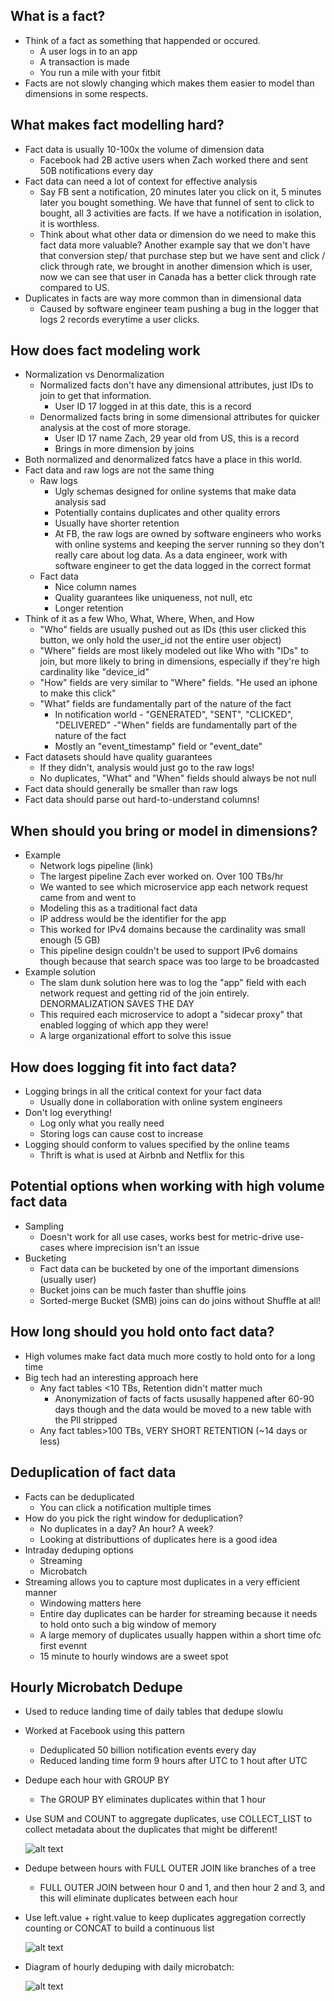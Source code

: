 ## What is a fact?

- Think of a fact as something that happended or occured.
    - A user logs in to an app
    - A transaction is made
    - You run a mile with your fitbit
- Facts are not slowly changing which makes them easier to model than dimensions in some respects.

## What makes fact modelling hard?

- Fact data is usually 10-100x the volume of dimension data
    - Facebook had 2B active users when Zach worked there and sent 50B notifications every day
- Fact data can need a lot of context for effective analysis
    - Say FB sent a notification, 20 minutes later you click on it, 5 minutes later you bought something. We have that funnel of sent to click to bought, all 3 activities are facts. If we have a notification in isolation, it is worthless.
    - Think about what other data or dimension do we need to make this fact data more valuable? Another example say that we don't have that conversion step/ that purchase step but we have sent and click / click through rate, we brought in another dimension which is user, now we can see that user in Canada has a better click through rate compared to US.
- Duplicates in facts are way more common than in dimensional data
    - Caused by software engineer team pushing a bug in the logger that logs 2 records everytime a user clicks.

## How does fact modeling work

- Normalization vs Denormalization
    - Normalized facts don't have any dimensional attributes, just IDs to join to get that information.
        - User ID 17 logged in at this date, this is a record
    - Denormalized facts bring in some dimensional attributes for quicker analysis at the cost of more storage.
        - User ID 17 name Zach, 29 year old from US, this is a record
        - Brings in more dimension by joins
- Both normalized and denormalized fatcs have a place in this world.
- Fact data and raw logs are not the same thing
    - Raw logs
        - Ugly schemas designed for online systems that make data analysis sad
        - Potentially contains duplicates and other quality errors
        - Usually have shorter retention
        - At FB, the raw logs are owned by software engineers who works with online systems and keeping the server running so they don't really care about log data. As a data engineer, work with software engineer to get the data logged in the correct format
    - Fact data
        - Nice column names
        - Quality guarantees like uniqueness, not null, etc
        - Longer retention
- Think of it as a few Who, What, Where, When, and How
    - "Who" fields are usually pushed out as IDs (this user clicked this button, we only hold the user_id not the entire user object)
    - "Where" fields are most likely modeled out like Who with "IDs" to join, but more likely to bring in dimensions, especially if they're high cardinality like "device_id"
    - "How" fields are very similar to "Where" fields. "He used an iphone to make this click"
    - "What" fields are fundamentally part of the nature of the fact
        - In notification world - "GENERATED", "SENT", "CLICKED", "DELIVERED"
    -"When" fields are fundamentally part of the nature of the fact
        - Mostly an "event_timestamp" field or "event_date"
- Fact datasets should have quality guarantees
    - If they didn't, analysis would just go to the raw logs!
    - No duplicates, "What" and "When" fields should always be not null
- Fact data should generally be smaller than raw logs
- Fact data should parse out hard-to-understand columns!

## When should you bring or model in dimensions?

- Example
    - Network logs pipeline (link)
    - The largest pipeline Zach ever worked on. Over 100 TBs/hr
    - We wanted to see which microservice app each network request came from and went to
    - Modeling this as a traditional fact data
    - IP address would be the identifier for the app
    - This worked for IPv4 domains because the cardinality was small enough (5 GB)
    - This pipeline design couldn't be used to support IPv6 domains though because that search space was too large to be broadcasted
- Example solution
    - The slam dunk solution here was to log the "app" field with each network request and getting rid of the join entirely. DENORMALIZATION SAVES THE DAY
    - This required each microservice to adopt a "sidecar proxy" that enabled logging of which app they were!
    - A large organizational effort to solve this issue

## How does logging fit into fact data?

- Logging brings in all the critical context for your fact data
    - Usually done in collaboration with online system engineers
- Don't log everything!
    - Log only what you really need
    - Storing logs can cause cost to increase
- Logging should conform to values specified by the online teams
    - Thrift is what is used at Airbnb and Netflix for this

## Potential options when working with high volume fact data

- Sampling
    - Doesn't work for all use cases, works best for metric-drive use-cases where imprecision isn't an issue
- Bucketing
    - Fact data can be bucketed by one of the important dimensions (usually user)
    - Bucket joins can be much faster than shuffle joins
    - Sorted-merge Bucket (SMB) joins can do joins without Shuffle at all!

## How long should you hold onto fact data?

- High volumes make fact data much more costly to hold onto for a long time
- Big tech had an interesting approach here
    - Any fact tables <10 TBs, Retention didn't matter much
        - Anonymization of facts of facts ususally happened after 60-90 days though and the data would be moved to a new table with the Pll stripped
    - Any fact tables>100 TBs, VERY SHORT RETENTION (~14 days or less)

## Deduplication of fact data

- Facts can be deduplicated
    - You can click a notification multiple times
- How do you pick the right window for deduplication?
    - No duplicates in a day? An hour? A week?
    - Looking at distributtions of duplicates here is a good idea
- Intraday deduping options
    - Streaming
    - Microbatch
- Streaming allows you to capture most duplicates in a very efficient manner
    - Windowing matters here
    - Entire day duplicates can be harder for streaming because it needs to hold onto such a big window of memory
    - A large memory of duplicates usually happen within a short time ofc first evennt
    - 15 minute to hourly windows are a sweet spot

## Hourly Microbatch Dedupe

- Used to reduce landing time of daily tables that dedupe slowlu
- Worked at Facebook using this pattern
    - Deduplicated 50 billion notification events every day
    - Reduced landing time form 9 hours after UTC to 1 hout after UTC
- Dedupe each hour with GROUP BY
    - The GROUP BY eliminates duplicates within that 1 hour
- Use SUM and COUNT to aggregate duplicates, use COLLECT_LIST to collect metadata about the duplicates that might be different!
    
    ![alt text](assets/image6.png)

- Dedupe between hours with FULL OUTER JOIN like branches of a tree
    - FULL OUTER JOIN between hour 0 and 1, and then hour 2 and 3, and this will eliminate duplicates between each hour
- Use left.value + right.value to keep duplicates aggregation correctly counting or CONCAT to build a continuous list

    ![alt text](assets/image7.png)

- Diagram of hourly deduping with daily microbatch:

    ![alt text](assets/image8.png)
